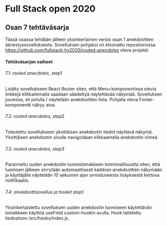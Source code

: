 # Full Stack open 2020
## Osan 7 tehtäväsarja

Tässä osassa tehdään jälleen yksinkertainen versio osan 1 anekdoottien äänestyssovelluksesta.
Sovelluksen pohjaksi on kloonattu repositoriossa https://github.com/fullstack-hy2020/routed-anecdotes oleva projekti.

#### Tehtäväsarjan vaiheet

###### 7.1: routed anecdotes, step1
Lisätty sovellukseen React Router siten, että Menu-komponentissa olevia linkkejä klikkailemalla saadaan säädeltyä näytettävää näkymää.
Sovelluksen juuressa, eli polulla / näytetään anekdoottien lista.
Pohjalla oleva Footer-komponentti näkyy aina.

###### 7.2: routed anecdotes, step2
Toteutettu sovellukseen yksittäisen anekdootin tiedot näyttävä näkymä.
Yksittäisen anekdootin sivulle navigoidaan klikkaamalla anekdootin nimeä.

###### 7.3: routed anecdotes, step3
Parannettu uuden anekdootin luomislomakkeen toiminnallisuutta siten, että luomisen jälkeen siirrytään automaattisesti kaikkien anekdoottien näkymään ja käyttäjälle näytetään 10 sekunnin ajan onnistuneesta lisäyksestä kertova notifikaatio.

###### 7.4: anekdoottisovellus ja hookit step1
Yksinkertaistettu sovelluksen uuden anekdootin luomiseen käytettävän lomakkeen käyttöä useField custom-hookin avulla.
Hook talletettu tiedostoon /src/hooks/index.js.